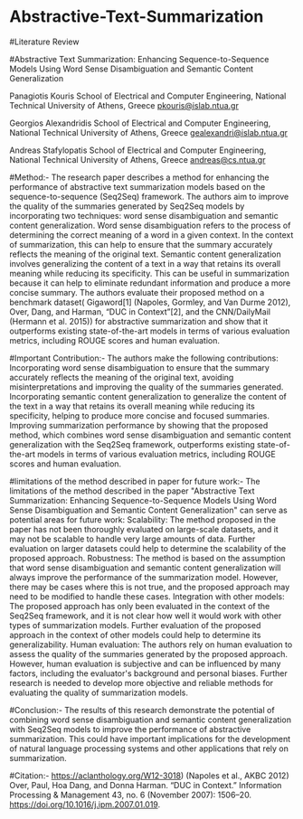 # Abstractive-Text-Summarization

#Literature Review

#Abstractive Text Summarization: Enhancing Sequence-to-Sequence Models Using Word Sense Disambiguation and Semantic Content Generalization

Panagiotis Kouris 
School of Electrical and Computer Engineering, 
National Technical University of Athens, Greece 
pkouris@islab.ntua.gr 

Georgios Alexandridis 
School of Electrical and Computer Engineering, 
National Technical University of Athens, 
Greece gealexandri@islab.ntua.gr 

Andreas Stafylopatis 
School of Electrical and Computer Engineering, 
National Technical University of Athens, Greece 
andreas@cs.ntua.gr

#Method:-
The research paper describes a method for enhancing the performance of abstractive text summarization models based on the sequence-to-sequence (Seq2Seq) framework. The authors aim to improve the quality of the summaries generated by Seq2Seq models by incorporating two techniques: word sense disambiguation and semantic content generalization.
Word sense disambiguation refers to the process of determining the correct meaning of a word in a given context. In the context of summarization, this can help to ensure that the summary accurately reflects the meaning of the original text.
Semantic content generalization involves generalizing the content of a text in a way that retains its overall meaning while reducing its specificity. This can be useful in summarization because it can help to eliminate redundant information and produce a more concise summary.
The authors evaluate their proposed method on a benchmark dataset( Gigaword[1] (Napoles, Gormley, and Van Durme 2012), Over, Dang, and Harman, “DUC in Context”[2], and the CNN/DailyMail (Hermann et al. 2015)) for abstractive summarization and show that it outperforms existing state-of-the-art models in terms of various evaluation metrics, including ROUGE scores and human evaluation.

#Important Contribution:- 
The authors make the following contributions:
Incorporating word sense disambiguation to ensure that the summary accurately reflects the meaning of the original text, avoiding misinterpretations and improving the quality of the summaries generated.
Incorporating semantic content generalization to generalize the content of the text in a way that retains its overall meaning while reducing its specificity, helping to produce more concise and focused summaries.
Improving summarization performance by showing that the proposed method, which combines word sense disambiguation and semantic content generalization with the Seq2Seq framework, outperforms existing state-of-the-art models in terms of various evaluation metrics, including ROUGE scores and human evaluation.


#limitations of the method described in paper for future work:-
The limitations of the method described in the paper "Abstractive Text Summarization: Enhancing Sequence-to-Sequence Models Using Word Sense Disambiguation and Semantic Content Generalization" can serve as potential areas for future work:
Scalability: The method proposed in the paper has not been thoroughly evaluated on large-scale datasets, and it may not be scalable to handle very large amounts of data. Further evaluation on larger datasets could help to determine the scalability of the proposed approach.
Robustness: The method is based on the assumption that word sense disambiguation and semantic content generalization will always improve the performance of the summarization model. However, there may be cases where this is not true, and the proposed approach may need to be modified to handle these cases.
Integration with other models: The proposed approach has only been evaluated in the context of the Seq2Seq framework, and it is not clear how well it would work with other types of summarization models. Further evaluation of the proposed approach in the context of other models could help to determine its generalizability.
Human evaluation: The authors rely on human evaluation to assess the quality of the summaries generated by the proposed approach. However, human evaluation is subjective and can be influenced by many factors, including the evaluator's background and personal biases. Further research is needed to develop more objective and reliable methods for evaluating the quality of summarization models.


#Conclusion:-
The results of this research demonstrate the potential of combining word sense disambiguation and semantic content generalization with Seq2Seq models to improve the performance of abstractive summarization. This could have important implications for the development of natural language processing systems and other applications that rely on summarization.


#Citation:-
https://aclanthology.org/W12-3018) (Napoles et al., AKBC 2012)
Over, Paul, Hoa Dang, and Donna Harman. “DUC in Context.” Information Processing &       Management 43, no. 6 (November 2007): 1506–20. https://doi.org/10.1016/j.ipm.2007.01.019.


